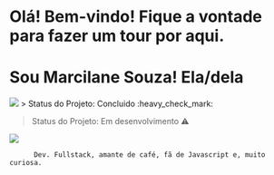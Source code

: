 # Olá! Bem-vindo! Fique a vontade para fazer um tour por aqui.
# Sou Marcilane Souza! Ela/dela
<img src="https://img.shields.io/static/v1?label=react&message=framework&color=blue&style=for-the-badge&logo=REACT"/>
> Status do Projeto: Concluido :heavy_check_mark:

> Status do Projeto: Em desenvolvimento :warning:

<img src = "https://3.bp.blogspot.com/-cZ5pOYfMvGk/VspMuXf40MI/AAAAAAAAC2o/fGMcCZazKfQ/s1600/inspectocat.jpg">

    
         
          Dev. Fullstack, amante de café, fã de Javascript e, muito curiosa.
          

